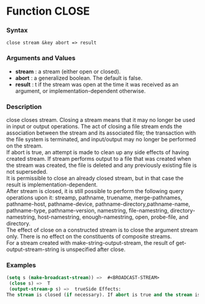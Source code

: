 <!-- Generated on 05/10/2020 by https://github.com/anto2oo/clhs-evolved -->

# Function CLOSE

### Syntax
`close stream &key abort => result`  


### Arguments and Values
- **stream** : a stream (either open or closed).   
- **abort** : a generalized boolean. The default is false.   
- **result** : t if the stream was open at the time it was received as an argument, or implementation-dependent otherwise.   


### Description
close closes stream. Closing a stream means that it may no longer be used in input or output operations. The act of closing a file stream ends the association between the stream and its associated file; the transaction with the file system is terminated, and input/output may no longer be performed on the stream.  
If abort is true, an attempt is made to clean up any side effects of having created stream. If stream performs output to a file that was created when the stream was created, the file is deleted and any previously existing file is not superseded.  
It is permissible to close an already closed stream, but in that case the result is implementation-dependent.  
After stream is closed, it is still possible to perform the following query operations upon it:  streamp, pathname, truename, merge-pathnames, pathname-host, pathname-device, pathname-directory,pathname-name, pathname-type, pathname-version, namestring, file-namestring, directory-namestring, host-namestring, enough-namestring, open, probe-file, and directory.  
 The effect of close on a constructed stream is to close the argument stream only. There is no effect on the constituents of composite streams.  
For a stream created with make-string-output-stream, the result of get-output-stream-string is unspecified after close.



### Examples
```lisp 
(setq s (make-broadcast-stream)) =>  #<BROADCAST-STREAM>
 (close s) =>  T
 (output-stream-p s) =>  trueSide Effects:
The stream is closed (if necessary). If abort is true and the stream is an output file stream, its associated file might be deleted.
```
